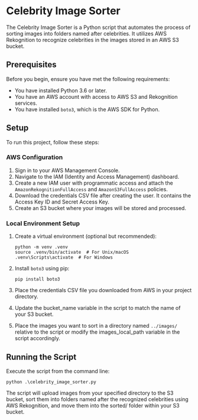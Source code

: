 # Celebrity Image Sorter

The Celebrity Image Sorter is a Python script that automates the process of sorting images into folders named after celebrities. It utilizes AWS Rekognition to recognize celebrities in the images stored in an AWS S3 bucket.

## Prerequisites

Before you begin, ensure you have met the following requirements:

- You have installed Python 3.6 or later.
- You have an AWS account with access to AWS S3 and Rekognition services.
- You have installed `boto3`, which is the AWS SDK for Python.

## Setup

To run this project, follow these steps:

### AWS Configuration

1. Sign in to your AWS Management Console.
2. Navigate to the IAM (Identity and Access Management) dashboard.
3. Create a new IAM user with programmatic access and attach the `AmazonRekognitionFullAccess` and `AmazonS3FullAccess` policies.
4. Download the credentials CSV file after creating the user. It contains the Access Key ID and Secret Access Key.
5. Create an S3 bucket where your images will be stored and processed.

### Local Environment Setup

1. Create a virtual environment (optional but recommended):
   ```shell
   python -m venv .venv
   source .venv/bin/activate  # For Unix/macOS
   .venv\Scripts\activate  # For Windows
   ```

2. Install `boto3` using pip:

   ```shell
   pip install boto3
   ```
3. Place the credentials CSV file you downloaded from AWS in your project directory.

4. Update the bucket_name variable in the script to match the name of your S3 bucket.

5. Place the images you want to sort in a directory named `../images/` relative to the script or modify the images_local_path variable in the script accordingly.

## Running the Script

Execute the script from the command line:

```shell
python .\celebrity_image_sorter.py
```

The script will upload images from your specified directory to the S3 bucket, sort them into folders named after the recognized celebrities using AWS Rekognition, and move them into the sorted/ folder within your S3 bucket.



